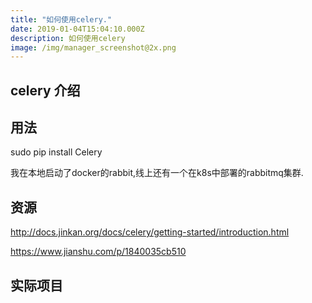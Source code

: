 ```yaml
---
title: "如何使用celery."
date: 2019-01-04T15:04:10.000Z
description: 如何使用celery
image: /img/manager_screenshot@2x.png
---
```


## celery 介绍

## 用法
sudo pip install Celery

我在本地启动了docker的rabbit,线上还有一个在k8s中部署的rabbitmq集群.



## 资源

http://docs.jinkan.org/docs/celery/getting-started/introduction.html

https://www.jianshu.com/p/1840035cb510

## 实际项目


